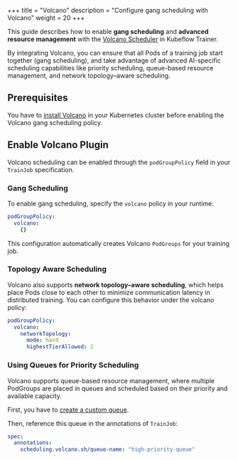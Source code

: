 +++
title = "Volcano"
description = "Configure gang scheduling with Volcano"
weight = 20
+++

This guide describes how to enable **gang scheduling** and **advanced resource management** with
the [Volcano Scheduler](https://volcano.sh/en/docs/) in Kubeflow Trainer.

By integrating Volcano, you can ensure that all Pods of a training job start together (gang scheduling),
and take advantage of advanced AI-specific scheduling capabilities like priority scheduling, queue-based resource management, and
network topology–aware scheduling.

## Prerequisites

You have to [install Volcano](https://volcano.sh/en/docs/installation/) in your Kubernetes cluster before enabling the Volcano gang scheduling policy.

## Enable Volcano Plugin

Volcano scheduling can be enabled through the `podGroupPolicy` field in your `TrainJob` specification.

### Gang Scheduling

To enable gang scheduling, specify the `volcano` policy in your runtime:

```yaml
podGroupPolicy:
  volcano:
    {}
```
This configuration automatically creates Volcano `PodGroups` for your training job.


### Topology Aware Scheduling

Volcano also supports **network topology–aware scheduling**, which helps place Pods close to each other
to minimize communication latency in distributed training. You can configure this behavior under the volcano policy:

```yaml
podGroupPolicy:
  volcano:
    networkTopology:
      mode: hard
      highestTierAllowed: 1
```


### Using Queues for Priority Scheduling

Volcano supports queue-based resource management, where multiple PodGroups are placed in queues
and scheduled based on their priority and available capacity.

First, you have to [create a custom queue](https://volcano.sh/en/docs/tutorials/#step-1-create-a-custom-queue).

Then, reference this queue in the annotations of `TrainJob`:

```yaml
spec:
  annotations:
    scheduling.volcano.sh/queue-name: "high-priority-queue"
```
